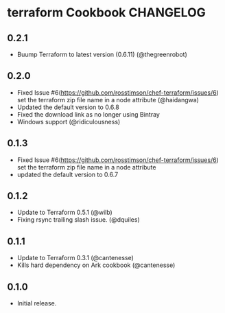 terraform Cookbook CHANGELOG
============================

0.2.1
-----
- Buump Terraform to latest version (0.6.11) (@thegreenrobot)

0.2.0
-----
- Fixed Issue #6(https://github.com/rosstimson/chef-terraform/issues/6)
  set the terraform zip file name in a node attribute (@haidangwa)
- Updated the default version to 0.6.8
- Fixed the download link as no longer using Bintray
- Windows support (@ridiculousness)

0.1.3
-----
- Fixed Issue #6(https://github.com/rosstimson/chef-terraform/issues/6)
  set the terraform zip file name in a node attribute
- updated the default version to 0.6.7

0.1.2
-----

- Update to Terraform 0.5.1 (@wilb)
- Fixing rsync trailing slash issue. (@dquiles)

0.1.1
-----

- Update to Terraform 0.3.1 (@cantenesse)
- Kills hard dependency on Ark cookbook (@cantenesse)

0.1.0
-----
- Initial release.
